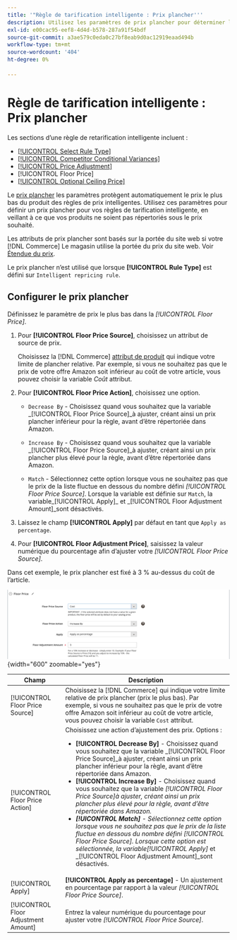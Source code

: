 ```yaml
---
title: '"Règle de tarification intelligente : Prix plancher'''
description: Utilisez les paramètres de prix plancher pour déterminer le prix le plus bas pour une règle de tarification intelligente afin de gérer vos listes Amazon.
exl-id: e00cac95-eef8-4d4d-b578-287a91f54bdf
source-git-commit: a3ae579c0eda0c27bf8eab9d0ac12919eaad494b
workflow-type: tm+mt
source-wordcount: '404'
ht-degree: 0%

---
```


# Règle de tarification intelligente : Prix plancher

Les sections d’une règle de retarification intelligente incluent :

- [[!UICONTROL Select Rule Type]](./intelligent-repricing-rules.md)
- [[!UICONTROL Competitor Conditional Variances]](./competitor-conditional-variances.md)
- [[!UICONTROL Price Adjustment]](./price-adjustment.md)
- [!UICONTROL Floor Price]
- [[!UICONTROL Optional Ceiling Price]](./optional-ceiling-price.md)

Le [prix plancher](./floor-price.md) les paramètres protègent automatiquement le prix le plus bas du produit des règles de prix intelligentes. Utilisez ces paramètres pour définir un prix plancher pour vos règles de tarification intelligente, en veillant à ce que vos produits ne soient pas répertoriés sous le prix souhaité.

Les attributs de prix plancher sont basés sur la portée du site web si votre [!DNL Commerce] Le magasin utilise la portée du prix du site web. Voir [Étendue du prix](./price-scope.md).

Le prix plancher n’est utilisé que lorsque **[!UICONTROL Rule Type]** est défini sur `Intelligent repricing rule`.

## Configurer le prix plancher

Définissez le paramètre de prix le plus bas dans la _[!UICONTROL Floor Price]_.

1. Pour **[!UICONTROL Floor Price Source]**, choisissez un attribut de source de prix.

   Choisissez la [!DNL Commerce] [attribut de produit](https://experienceleague.adobe.com/docs/commerce-admin/catalog/product-attributes/product-attributes.html) qui indique votre limite de plancher relative. Par exemple, si vous ne souhaitez pas que le prix de votre offre Amazon soit inférieur au coût de votre article, vous pouvez choisir la variable *Coût* attribut.

1. Pour **[!UICONTROL Floor Price Action]**, choisissez une option.

   - `Decrease By` - Choisissez quand vous souhaitez que la variable _[!UICONTROL Floor Price Source]_à ajuster, créant ainsi un prix plancher inférieur pour la règle, avant d’être répertoriée dans Amazon.

   - `Increase By` - Choisissez quand vous souhaitez que la variable _[!UICONTROL Floor Price Source]_à ajuster, créant ainsi un prix plancher plus élevé pour la règle, avant d’être répertoriée dans Amazon.

   - `Match` - Sélectionnez cette option lorsque vous ne souhaitez pas que le prix de la liste fluctue en dessous du nombre défini _[!UICONTROL Floor Price Source]_. Lorsque la variable est définie sur `Match`, la variable_[!UICONTROL Apply]_ et _[!UICONTROL Floor Adjustment Amount]_sont désactivés.

1. Laissez le champ **[!UICONTROL Apply]** par défaut en tant que `Apply as percentage`.

1. Pour **[!UICONTROL Floor Adjustment Price]**, saisissez la valeur numérique du pourcentage afin d’ajuster votre _[!UICONTROL Floor Price Source]_.

Dans cet exemple, le prix plancher est fixé à 3 % au-dessus du coût de l’article.

![Exemple de règle de réévaluation intelligente - prix plancher](assets/ob-intelligent-pricde-rule-floor-price.png){width="600" zoomable="yes"}

| Champ | Description |
|--- |--- |
| [!UICONTROL Floor Price Source] | Choisissez la [!DNL Commerce] qui indique votre limite relative de prix plancher (prix le plus bas). Par exemple, si vous ne souhaitez pas que le prix de votre offre Amazon soit inférieur au coût de votre article, vous pouvez choisir la variable `Cost` attribut. |
| [!UICONTROL Floor Price Action] | Choisissez une action d’ajustement des prix. Options :<ul><li>**[!UICONTROL Decrease By]** - Choisissez quand vous souhaitez que la variable _[!UICONTROL Floor Price Source]_à ajuster, créant ainsi un prix plancher inférieur pour la règle, avant d’être répertoriée dans Amazon.</li><li>**[!UICONTROL Increase By]** - Choisissez quand vous souhaitez que la variable _[!UICONTROL Floor Price Source]_à ajuster, créant ainsi un prix plancher plus élevé pour la règle, avant d’être répertoriée dans Amazon.</li><li>**[!UICONTROL Match]** - Sélectionnez cette option lorsque vous ne souhaitez pas que le prix de la liste fluctue en dessous du nombre défini _[!UICONTROL Floor Price Source]_. Lorsque cette option est sélectionnée, la variable_[!UICONTROL Apply]_ et _[!UICONTROL Floor Adjustment Amount]_sont désactivés.</li></ul> |
| [!UICONTROL Apply] | **[!UICONTROL Apply as percentage]** - Un ajustement en pourcentage par rapport à la valeur _[!UICONTROL Floor Price Source]_. |
| [!UICONTROL Floor Adjustment Amount] | Entrez la valeur numérique du pourcentage pour ajuster votre _[!UICONTROL Floor Price Source]_. |
